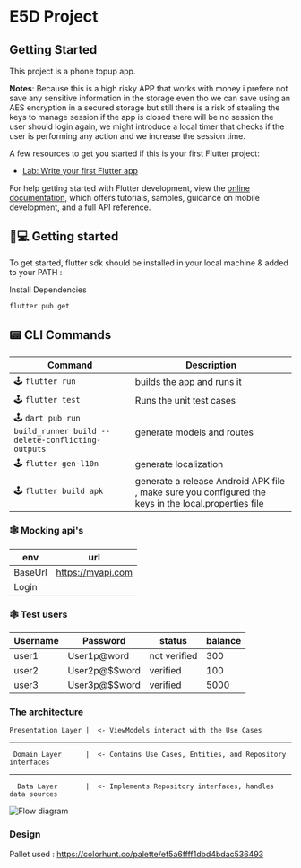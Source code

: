 # E5D Project

## Getting Started

This project is a phone topup app.

<b>Notes</b>: 
   Because this is a high risky APP that works with money 
   i prefere not save any sensitive information in the storage 
   even tho we can save using an AES encryption in a secured storage 
   but still there is a risk of stealing the keys 
   to manage session if the app is closed there will be no session
   the user should login again, 
   we might introduce a local timer that checks if the user is performing any action 
   and we increase the session time.



A few resources to get you started if this is your first Flutter project:

- [Lab: Write your first Flutter app](https://docs.flutter.dev/get-started/codelab)

For help getting started with Flutter development, view the
[online documentation](https://docs.flutter.dev/), which offers tutorials,
samples, guidance on mobile development, and a full API reference.


## 👟💻 Getting started

To get started, flutter sdk should be installed in your local machine & added to your PATH :

Install Dependencies

```bash
flutter pub get 
```

## 📟 CLI Commands

| Command             | Description                      |
| ------------------- | -------------------------------- |
| 🕹 `flutter run`      | builds the app and runs it               |
| 🕹 `flutter test` | Runs the unit test cases           |
| 🕹 `dart pub run build_runner build --delete-conflicting-outputs`      | generate models and routes     |
| 🕹 `flutter gen-l10n`      | generate localization   |
| 🕹 `flutter build apk`      | generate a release Android APK file , make sure you configured the keys in the local.properties file  |





### 🕸️ Mocking api's 

| env        | url                                                                                                  |
| ---------- | ---------------------------------------------------------------------------------------------------- |
| BaseUrl | https://myapi.com                               |
| Login     |  |


### 🕸️ Test users

| Username | Password | status | balance |
| -------- | ---------| ------- | ------ |
| user1 | User1p@word | not verified | 300
| user2 | User2p@$$word | verified | 100
| user3 | User3p@$$word | verified | 5000 


### The architecture 

    Presentation Layer |  <- ViewModels interact with the Use Cases
------------------------
     Domain Layer      |  <- Contains Use Cases, Entities, and Repository interfaces
------------------------
      Data Layer       |  <- Implements Repository interfaces, handles data sources

<img src="https://i.ibb.co/VjzXZCQ/Screenshot-2024-07-26-at-4-21-18-PM.png" alt="Flow diagram">



### Design 

Pallet used : https://colorhunt.co/palette/ef5a6ffff1dbd4bdac536493
